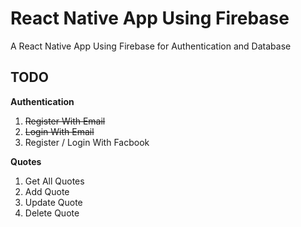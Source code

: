 # React Native App Using Firebase
A React Native App Using Firebase for Authentication and Database

## TODO
**Authentication**
1. ~~Register With Email~~
2. ~~Login With Email~~
3. Register / Login With Facbook
   
**Quotes**
1. Get All Quotes
2. Add Quote
3. Update Quote
4. Delete Quote
   